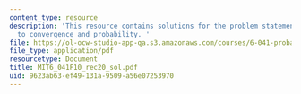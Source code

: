 ```yaml
---
content_type: resource
description: 'This resource contains solutions for the problem statements related
  to convergence and probability. '
file: https://ol-ocw-studio-app-qa.s3.amazonaws.com/courses/6-041-probabilistic-systems-analysis-and-applied-probability-fall-2010/9623ab63ef49131a9509a56e07253970_MIT6_041F10_rec20_sol.pdf
file_type: application/pdf
resourcetype: Document
title: MIT6_041F10_rec20_sol.pdf
uid: 9623ab63-ef49-131a-9509-a56e07253970
---
```

